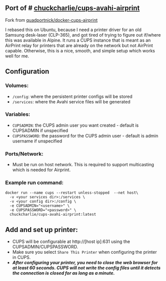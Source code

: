 ## Port of # [chuckcharlie/cups-avahi-airprint](https://github.com/chuckcharlie/cups-avahi-airprint)

Fork from [quadportnick/docker-cups-airprint](https://github.com/quadportnick/docker-cups-airprint)

I rebased this on Ubuntu, because I need a printer driver for an old Samsung desk-laser (CLP-365), and got tired of trying to figure out if/where this was available in Alpine. It runs a CUPS instance that is meant as an AirPrint relay for printers that are already on the network but not AirPrint capable. Otherwise, this is a nice, smooth, and simple setup which works well for me.

## Configuration

### Volumes:
* `/config`: where the persistent printer configs will be stored
* `/services`: where the Avahi service files will be generated

### Variables:
* `CUPSADMIN`: the CUPS admin user you want created - default is CUPSADMIN if unspecified
* `CUPSPASSWORD`: the password for the CUPS admin user - default is admin username if unspecified

### Ports/Network:
* Must be run on host network. This is required to support multicasting which is needed for Airprint.

### Example run command:
```
docker run --name cups --restart unless-stopped  --net host\
  -v <your services dir>:/services \
  -v <your config dir>:/config \
  -e CUPSADMIN="<username>" \
  -e CUPSPASSWORD="<password>" \
  chuckcharlie/cups-avahi-airprint:latest
```

## Add and set up printer:
* CUPS will be configurable at http://[host ip]:631 using the CUPSADMIN/CUPSPASSWORD.
* Make sure you select `Share This Printer` when configuring the printer in CUPS.
* ***After configuring your printer, you need to close the web browser for at least 60 seconds. CUPS will not write the config files until it detects the connection is closed for as long as a minute.***
